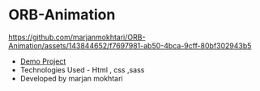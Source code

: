# ORB-Animation
https://github.com/marjanmokhtari/ORB-Animation/assets/143844652/f7697981-ab50-4bca-9cff-80bf302943b5

- [Demo Project](https://marjanmokhtari.github.io/ORB-Animation/)
- Technologies Used - Html , css ,sass
- Developed by marjan mokhtari
